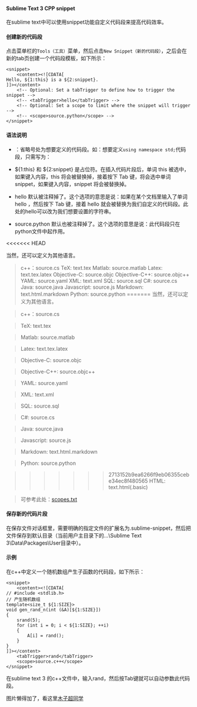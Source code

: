 #### Sublime Text 3 CPP snippet

在sublime text中可以使用snippet功能自定义代码段来提高代码效率。

#### 创建新的代码段

点击菜单栏的`Tools（工具）`菜单，然后点击`New Snippet（新的代码段）`，之后会在新的tab页创建一个代码段模板，如下所示：

    <snippet>
        <content><![CDATA[
    Hello, ${1:this} is a ${2:snippet}.
    ]]></content>
        <!-- Optional: Set a tabTrigger to define how to trigger the snippet -->
        <!-- <tabTrigger>hello</tabTrigger> -->
        <!-- Optional: Set a scope to limit where the snippet will trigger -->
        <!-- <scope>source.python</scope> -->
    </snippet>

#### 语法说明

+ <content><![CDATA[...]]></content> ：省略号处为想要定义的代码段。如：想要定义`using namespace std;`代码段，只需写为：<content><![CDATA[using namespace std;]]></content>

+ \${1:this} 和 \${2:snippet} 是占位符。在插入代码片段后，单词 this 被选中，如果键入内容，this 将会被替换掉，接着按下 Tab 键，将会选中单词 snippet，如果键入内容，snippet 将会被替换掉。

+ <tabTrigger>hello</tabTrigger> 默认被注释掉了。这个选项的意思是说：如果在某个文档里输入了单词 hello ，然后按下 Tab 键，接着 hello 就会被替换为我们自定义的代码段。此处的hello可以改为我们想要设置的字符串。

+ <scope>source.python</scope> 默认也被注释掉了。这个选项的意思是说：此代码段只在python文件中起作用。

<<<<<<< HEAD

当然，还可以定义为其他语言。

> c++：source.cs
> TeX: text.tex
> Matlab: source.matlab
> Latex: text.tex.latex
> Objective-C: source.objc
> Objective-C++: source.objc++
> YAML: source.yaml
> XML: text.xml
> SQL: source.sql
> C#: source.cs
> Java: source.java
> Javascript: source.js
> Markdown: text.html.markdown
> Python: source.python
=======
当然，还可以定义为其他语言。

> c++：source.cs
    
> TeX: text.tex

> Matlab: source.matlab
    
> Latex: text.tex.latex

> Objective-C: source.objc

> Objective-C++: source.objc++

> YAML: source.yaml

> XML: text.xml

> SQL: source.sql

> C#: source.cs

> Java: source.java

> Javascript: source.js

> Markdown: text.html.markdown

> Python: source.python

>>>>>>> 2713152b9ea6266f9eb06355cebe34ec8f480565
> HTML: text.html(.basic)

> 可参考此处：[scopes.txt](https://gist.github.com/iambibhas/4705378#file-scopes-txt)

#### 保存新的代码片段

在保存文件对话框里，需要明确的指定文件的扩展名为.sublime-snippet，然后把文件保存到默认目录（当前用户主目录下的...\Sublime Text 3\Data\Packages\User目录中）。

#### 示例

在c++中定义一个随机数组产生子函数的代码段，如下所示：

    <snippet>
        <content><![CDATA[
    // #include <stdlib.h>
    // 产生随机数组
    template<size_t ${1:SIZE}>
    void gen_rand_n(int (&A)[${1:SIZE}])
    {
        srand(5);
        for (int i = 0; i < ${1:SIZE}; ++i)
        {
            A[i] = rand();
        }
    }
    ]]></content>
        <tabTrigger>rand</tabTrigger>
        <scope>source.c++</scope>
    </snippet>

在sublime text 3 的c++文件中，输入rand，然后按Tab键就可以自动参数此代码段。



图片懒得加了，看这里[木子超同学](http://www.muzichao.com/sublime-text-3-cuda-c-snippet/)
